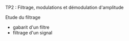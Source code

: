 TP2 : Filtrage, modulations et démodulation d'amplitude

Etude du filtrage
  - gabarit d'un filtre
  - filtrage d'un signal
